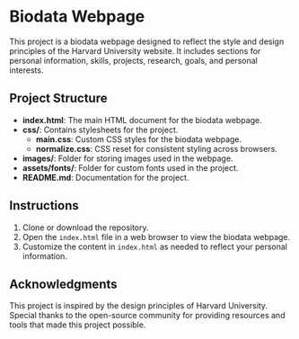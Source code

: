 # Biodata Webpage

This project is a biodata webpage designed to reflect the style and design principles of the Harvard University website. It includes sections for personal information, skills, projects, research, goals, and personal interests.

## Project Structure

- **index.html**: The main HTML document for the biodata webpage.
- **css/**: Contains stylesheets for the project.
  - **main.css**: Custom CSS styles for the biodata webpage.
  - **normalize.css**: CSS reset for consistent styling across browsers.
- **images/**: Folder for storing images used in the webpage.
- **assets/fonts/**: Folder for custom fonts used in the project.
- **README.md**: Documentation for the project.

## Instructions

1. Clone or download the repository.
2. Open the `index.html` file in a web browser to view the biodata webpage.
3. Customize the content in `index.html` as needed to reflect your personal information.

## Acknowledgments

This project is inspired by the design principles of Harvard University. Special thanks to the open-source community for providing resources and tools that made this project possible.
